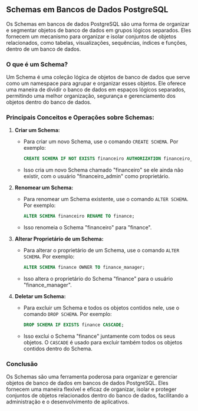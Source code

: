 ## Schemas em Bancos de Dados PostgreSQL

Os Schemas em bancos de dados PostgreSQL são uma forma de organizar e segmentar objetos de banco de dados em grupos lógicos separados. Eles fornecem um mecanismo para organizar e isolar conjuntos de objetos relacionados, como tabelas, visualizações, sequências, índices e funções, dentro de um banco de dados.

### O que é um Schema?

Um Schema é uma coleção lógica de objetos de banco de dados que serve como um namespace para agrupar e organizar esses objetos. Ele oferece uma maneira de dividir o banco de dados em espaços lógicos separados, permitindo uma melhor organização, segurança e gerenciamento dos objetos dentro do banco de dados.

### Principais Conceitos e Operações sobre Schemas:

1. **Criar um Schema:**
   - Para criar um novo Schema, use o comando `CREATE SCHEMA`. Por exemplo:
     ```sql
     CREATE SCHEMA IF NOT EXISTS financeiro AUTHORIZATION financeiro_admin;
     ```
   - Isso cria um novo Schema chamado "financeiro" se ele ainda não existir, com o usuário "financeiro_admin" como proprietário.

2. **Renomear um Schema:**
   - Para renomear um Schema existente, use o comando `ALTER SCHEMA`. Por exemplo:
     ```sql
     ALTER SCHEMA financeiro RENAME TO finance;
     ```
   - Isso renomeia o Schema "financeiro" para "finance".

3. **Alterar Proprietário de um Schema:**
   - Para alterar o proprietário de um Schema, use o comando `ALTER SCHEMA`. Por exemplo:
     ```sql
     ALTER SCHEMA finance OWNER TO finance_manager;
     ```
   - Isso altera o proprietário do Schema "finance" para o usuário "finance_manager".

4. **Deletar um Schema:**
   - Para excluir um Schema e todos os objetos contidos nele, use o comando `DROP SCHEMA`. Por exemplo:
     ```sql
     DROP SCHEMA IF EXISTS finance CASCADE;
     ```
   - Isso exclui o Schema "finance" juntamente com todos os seus objetos. O `CASCADE` é usado para excluir também todos os objetos contidos dentro do Schema.

### Conclusão

Os Schemas são uma ferramenta poderosa para organizar e gerenciar objetos de banco de dados em bancos de dados PostgreSQL. Eles fornecem uma maneira flexível e eficaz de organizar, isolar e proteger conjuntos de objetos relacionados dentro do banco de dados, facilitando a administração e o desenvolvimento de aplicativos.
